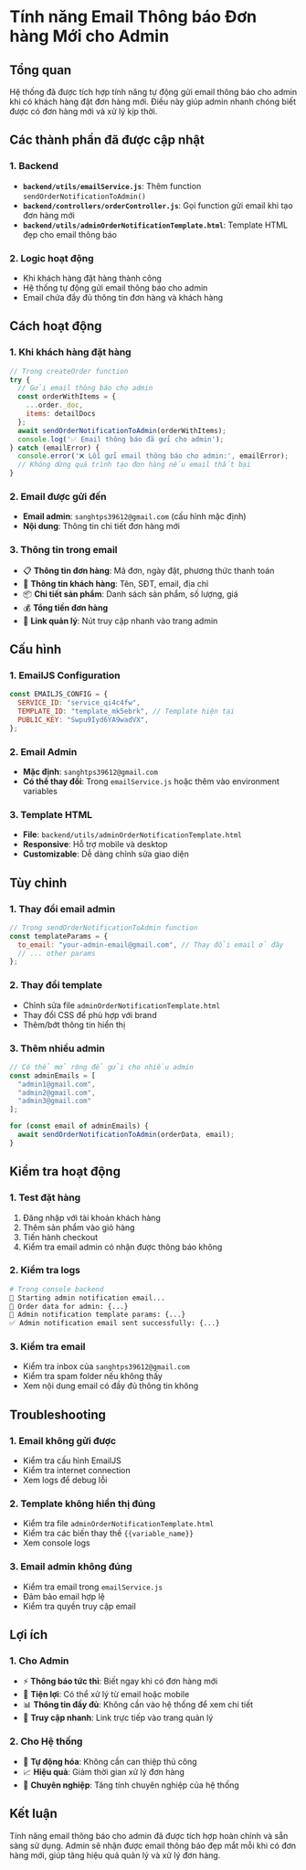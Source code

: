 # Tính năng Email Thông báo Đơn hàng Mới cho Admin

## Tổng quan
Hệ thống đã được tích hợp tính năng tự động gửi email thông báo cho admin khi có khách hàng đặt đơn hàng mới. Điều này giúp admin nhanh chóng biết được có đơn hàng mới và xử lý kịp thời.

## Các thành phần đã được cập nhật

### 1. Backend
- **`backend/utils/emailService.js`**: Thêm function `sendOrderNotificationToAdmin()`
- **`backend/controllers/orderController.js`**: Gọi function gửi email khi tạo đơn hàng mới
- **`backend/utils/adminOrderNotificationTemplate.html`**: Template HTML đẹp cho email thông báo

### 2. Logic hoạt động
- Khi khách hàng đặt hàng thành công
- Hệ thống tự động gửi email thông báo cho admin
- Email chứa đầy đủ thông tin đơn hàng và khách hàng

## Cách hoạt động

### 1. Khi khách hàng đặt hàng
```javascript
// Trong createOrder function
try {
  // Gửi email thông báo cho admin
  const orderWithItems = {
    ...order._doc,
    items: detailDocs
  };
  await sendOrderNotificationToAdmin(orderWithItems);
  console.log('✅ Email thông báo đã gửi cho admin');
} catch (emailError) {
  console.error('❌ Lỗi gửi email thông báo cho admin:', emailError);
  // Không dừng quá trình tạo đơn hàng nếu email thất bại
}
```

### 2. Email được gửi đến
- **Email admin**: `sanghtps39612@gmail.com` (cấu hình mặc định)
- **Nội dung**: Thông tin chi tiết đơn hàng mới

### 3. Thông tin trong email
- 📋 **Thông tin đơn hàng**: Mã đơn, ngày đặt, phương thức thanh toán
- 👤 **Thông tin khách hàng**: Tên, SĐT, email, địa chỉ
- 📦 **Chi tiết sản phẩm**: Danh sách sản phẩm, số lượng, giá
- 💰 **Tổng tiền đơn hàng**
- 🔗 **Link quản lý**: Nút truy cập nhanh vào trang admin

## Cấu hình

### 1. EmailJS Configuration
```javascript
const EMAILJS_CONFIG = {
  SERVICE_ID: "service_qi4c4fw",
  TEMPLATE_ID: "template_mk5ebrk", // Template hiện tại
  PUBLIC_KEY: "Swpu9Iyd6YA9wadVX",
};
```

### 2. Email Admin
- **Mặc định**: `sanghtps39612@gmail.com`
- **Có thể thay đổi**: Trong `emailService.js` hoặc thêm vào environment variables

### 3. Template HTML
- **File**: `backend/utils/adminOrderNotificationTemplate.html`
- **Responsive**: Hỗ trợ mobile và desktop
- **Customizable**: Dễ dàng chỉnh sửa giao diện

## Tùy chỉnh

### 1. Thay đổi email admin
```javascript
// Trong sendOrderNotificationToAdmin function
const templateParams = {
  to_email: "your-admin-email@gmail.com", // Thay đổi email ở đây
  // ... other params
};
```

### 2. Thay đổi template
- Chỉnh sửa file `adminOrderNotificationTemplate.html`
- Thay đổi CSS để phù hợp với brand
- Thêm/bớt thông tin hiển thị

### 3. Thêm nhiều admin
```javascript
// Có thể mở rộng để gửi cho nhiều admin
const adminEmails = [
  "admin1@gmail.com",
  "admin2@gmail.com",
  "admin3@gmail.com"
];

for (const email of adminEmails) {
  await sendOrderNotificationToAdmin(orderData, email);
}
```

## Kiểm tra hoạt động

### 1. Test đặt hàng
1. Đăng nhập với tài khoản khách hàng
2. Thêm sản phẩm vào giỏ hàng
3. Tiến hành checkout
4. Kiểm tra email admin có nhận được thông báo không

### 2. Kiểm tra logs
```bash
# Trong console backend
📧 Starting admin notification email...
📧 Order data for admin: {...}
📧 Admin notification template params: {...}
✅ Admin notification email sent successfully: {...}
```

### 3. Kiểm tra email
- Kiểm tra inbox của `sanghtps39612@gmail.com`
- Kiểm tra spam folder nếu không thấy
- Xem nội dung email có đầy đủ thông tin không

## Troubleshooting

### 1. Email không gửi được
- Kiểm tra cấu hình EmailJS
- Kiểm tra internet connection
- Xem logs để debug lỗi

### 2. Template không hiển thị đúng
- Kiểm tra file `adminOrderNotificationTemplate.html`
- Kiểm tra các biến thay thế `{{variable_name}}`
- Xem console logs

### 3. Email admin không đúng
- Kiểm tra email trong `emailService.js`
- Đảm bảo email hợp lệ
- Kiểm tra quyền truy cập email

## Lợi ích

### 1. Cho Admin
- ⚡ **Thông báo tức thì**: Biết ngay khi có đơn hàng mới
- 📱 **Tiện lợi**: Có thể xử lý từ email hoặc mobile
- 📊 **Thông tin đầy đủ**: Không cần vào hệ thống để xem chi tiết
- 🔗 **Truy cập nhanh**: Link trực tiếp vào trang quản lý

### 2. Cho Hệ thống
- 🚀 **Tự động hóa**: Không cần can thiệp thủ công
- 📈 **Hiệu quả**: Giảm thời gian xử lý đơn hàng
- 💼 **Chuyên nghiệp**: Tăng tính chuyên nghiệp của hệ thống

## Kết luận
Tính năng email thông báo cho admin đã được tích hợp hoàn chỉnh và sẵn sàng sử dụng. Admin sẽ nhận được email thông báo đẹp mắt mỗi khi có đơn hàng mới, giúp tăng hiệu quả quản lý và xử lý đơn hàng.
